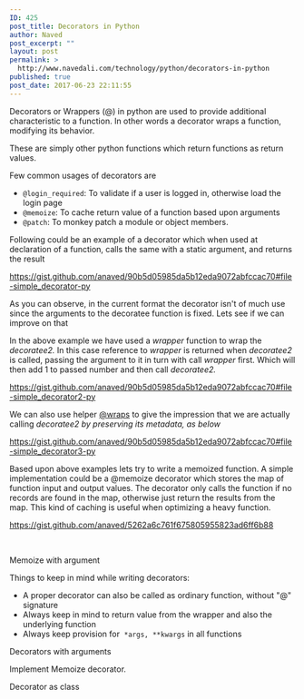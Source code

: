 ```yaml
---
ID: 425
post_title: Decorators in Python
author: Naved
post_excerpt: ""
layout: post
permalink: >
  http://www.navedali.com/technology/python/decorators-in-python
published: true
post_date: 2017-06-23 22:11:55
---
```

Decorators or Wrappers (@) in python are used to provide additional characteristic to a function. In other words a decorator wraps a function, modifying its behavior.

These are simply other python functions which return functions as return values.

Few common usages of decorators are
<ul>
 	<li><code>@login_required</code>: To validate if a user is logged in, otherwise load the login page</li>
 	<li><code>@memoize</code>: To cache return value of a function based upon arguments</li>
 	<li><code>@patch</code>: To monkey patch a module or object members.</li>
</ul>
Following could be an example of a decorator which when used at declaration of a function, calls the same with a static argument, and returns the result

https://gist.github.com/anaved/90b5d05985da5b12eda9072abfccac70#file-simple_decorator-py

As you can observe, in the current format the decorator isn't of much use since the arguments to the decoratee function is fixed. Lets see if we can improve on that

In the above example we have used a <em>wrapper </em>function to wrap the <em>decoratee2. </em>In this case reference to <em>wrapper</em> is returned when <em>decoratee2 </em>is called, passing the argument to it in turn with call <em>wrapper </em>first. Which will then add 1 to passed number and then call <em>decoratee2.</em>

https://gist.github.com/anaved/90b5d05985da5b12eda9072abfccac70#file-simple_decorator2-py

We can also use helper <a href="https://docs.python.org/2/library/functools.html#functools.wraps">@wraps</a> to give the impression that we are actually calling <em>decoratee2 by preserving its metadata, as below</em>

https://gist.github.com/anaved/90b5d05985da5b12eda9072abfccac70#file-simple_decorator3-py

Based upon above examples lets try to write a memoized function. A simple implementation could be a @memoize decorator which stores the map of function input and output values. The decorator only calls the function if no records are found in the map, otherwise just return the results from the map. This kind of caching is useful when optimizing a heavy function.

https://gist.github.com/anaved/5262a6c761f675805955823ad6ff6b88

&nbsp;

Memoize with argument

Things to keep in mind while writing decorators:
<ul>
 	<li>A proper decorator can also be called as ordinary function, without "@" signature</li>
 	<li>Always keep in mind to return value from the wrapper and also the underlying function</li>
 	<li>Always keep provision for  <code>*args, **kwargs</code> in all functions</li>
</ul>
Decorators with arguments

Implement Memoize decorator.

Decorator as class